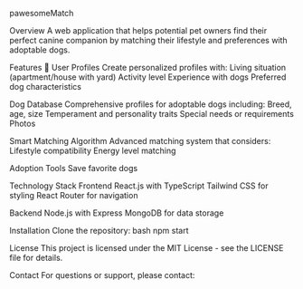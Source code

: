 pawesomeMatch

Overview
A web application that helps potential pet owners find their perfect canine companion by matching their lifestyle and preferences with adoptable dogs.

Features
🐾 User Profiles
Create personalized profiles with:
Living situation (apartment/house with yard)
Activity level
Experience with dogs
Preferred dog characteristics

Dog Database
Comprehensive profiles for adoptable dogs including:
Breed, age, size
Temperament and personality traits
Special needs or requirements
Photos

Smart Matching Algorithm
Advanced matching system that considers:
Lifestyle compatibility
Energy level matching

Adoption Tools
Save favorite dogs

Technology Stack
Frontend
React.js with TypeScript
Tailwind CSS for styling
React Router for navigation

Backend
Node.js with Express
MongoDB for data storage


Installation
Clone the repository:
bash
npm start

License
This project is licensed under the MIT License - see the LICENSE file for details.

Contact
For questions or support, please contact:
